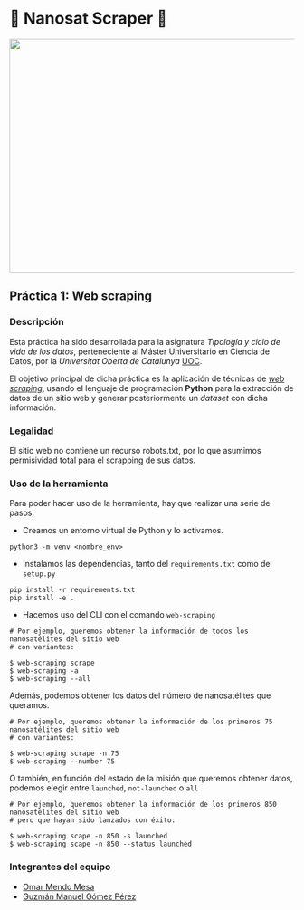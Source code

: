 # 🚀 Nanosat Scraper 🚀

<p align="center">
  <img width="580" height="413" src="https://media.giphy.com/media/NXuqvtn9kp2smltRXc/giphy.gif">
</p>

## Práctica 1: Web scraping
### Descripción
Esta práctica ha sido desarrollada para la asignatura *Tipología y ciclo de vida de los datos*,
perteneciente al Máster Universitario en Ciencia de Datos, por la *Universitat Oberta de Catalunya* [UOC](https://www.uoc.edu/portal/es/index.html).
<br/>

El objetivo principal de dicha práctica es la aplicación de técnicas de [*web scraping*](https://es.wikipedia.org/wiki/Web_scraping),
usando el lenguaje de programación **Python** para la extracción de datos de un sitio web y generar posteriormente
un *dataset* con dicha información.

### Legalidad
El sitio web no contiene un recurso robots.txt, por lo que asumimos permisividad total para el scrapping de sus datos.

### Uso de la herramienta
Para poder hacer uso de la herramienta, hay que realizar una serie de pasos.
*   Creamos un entorno virtual de Python y lo activamos.
```
python3 -m venv <nombre_env>
```
*   Instalamos las dependencias, tanto del ```requirements.txt``` como del ```setup.py```
```
pip install -r requirements.txt
pip install -e .
```
*   Hacemos uso del CLI con el comando ```web-scraping```
```
# Por ejemplo, queremos obtener la información de todos los nanosatélites del sitio web
# con variantes:

$ web-scraping scrape
$ web-scraping -a
$ web-scraping --all
```

Además, podemos obtener los datos del número de nanosatélites que queramos.
```
# Por ejemplo, queremos obtener la información de los primeros 75 nanosatélites del sitio web
# con variantes:

$ web-scraping scrape -n 75
$ web-scraping --number 75

```

O también, en función del estado de la misión que queremos obtener datos, podemos elegir entre ```launched```,
```not-launched``` o ```all```

```
# Por ejemplo, queremos obtener la información de los primeros 850 nanosatélites del sitio web
# pero que hayan sido lanzados con éxito:

$ web-scraping scape -n 850 -s launched
$ web-scraping scape -n 850 --status launched
```
### Integrantes del equipo

*   [Omar Mendo Mesa](https://github.com/beejeke)
*   [Guzmán Manuel Gómez Pérez](https://github.com/GGP00)
